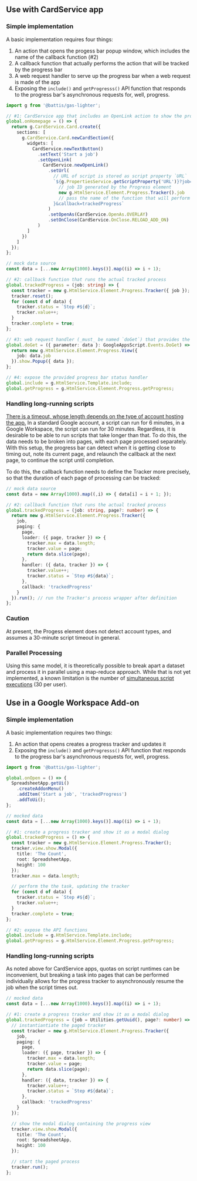 ## Use with CardService app

### Simple implementation

A basic implementation requires four things:

1. An action that opens the progess bar popup window, which includes the name of the callback function (#2)
2. A callback function that actually performs the action that will be tracked by the progress bar
3. A web request handler to serve up the progress bar when a web request is made of the app
4. Exposing the `include()` and `getProgresss()` API function that responds to the progress bar's asynchronous requests for, well, progress.

```ts
import g from '@battis/gas-lighter';

// #1: CardService app that includes an OpenLink action to show the progress bar
global.onHomepage = () => {
  return g.CardService.Card.create({
    sections: [
      g.CardService.Card.newCardSection({
        widgets: [
          CardService.newTextButton()
            .setText('Start a job')
            .setOpenLink(
              CardService.newOpenLink()
                .setUrl(
                  // URL of script is stored as script property `URL`
                  `${g.PropertiesService.getScriptProperty('URL')}?job=${
                    // job ID generated by the Progress element
                    new g.HtmlService.Element.Progress.Tracker().job
                    // pass the name of the function that will perform the tracked job
                  }&callback=trackedProgress`
                )
                .setOpenAs(CardService.OpenAs.OVERLAY)
                .setOnClose(CardService.OnClose.RELOAD_ADD_ON)
            )
        ]
      })
    ]
  });
};

// mock data source
const data = [...new Array(1000).keys()].map((i) => i + 1);

// #2: callback function that runs the actual tracked process
global.trackedProgress = (job: string) => {
  const tracker = new g.HtmlService.Element.Progress.Tracker({ job });
  tracker.reset();
  for (const d of data) {
    tracker.status = `Step #${d}`;
    tracker.value++;
  }
  tracker.complete = true;
};

// #3: web request handler (_must_ be named `doGet`) that provides the actual progress bar
global.doGet = ({ parameter: data }: GoogleAppsScript.Events.DoGet) => {
  return new g.HtmlService.Element.Progress.View({
    job: data.job
  }).show.Popup({ data });
};

// #4: expose the provided progress bar status handler
global.include = g.HtmlService.Template.include;
global.getProgress = g.HtmlService.Element.Progress.getProgress;
```

### Handling long-running scripts

[There is a timeout, whose length depends on the type of account hosting the app.](https://developers.google.com/apps-script/guides/services/quotas) In a standard Google account, a script can run for 6 minutes, in a Google Workspace, the script can run for 30 minutes. Regardless, it is desirable to be able to run scripts that take longer than that. To do this, the data needs to be broken into pages, with each page processed separately. With this setup, the progress bar can detect when it is getting close to timing out, note its current page, and relaunch the callback at the next page, to continue the script until completion.

To do this, the callback function needs to define the Tracker more precisely, so that the duration of each page of processing can be tracked:

```ts
// mock data source
const data = new Array(1000).map((,i) => { data[i] = i + 1; });

// #2: callback function that runs the actual tracked process
global.trackedProgress = (job: string, page?: number) => {
  return new g.HtmlService.Element.Progress.Tracker({
    job,
    paging: {
      page,
      loader: ({ page, tracker }) => {
        tracker.max = data.length;
        tracker.value = page;
        return data.slice(page);
      },
      handler: ({ data, tracker }) => {
        tracker.value++;
        tracker.status = `Step #${data}`;
      },
      callback: 'trackedProgress'
    }
  }).run(); // run the Tracker's process wrapper after definition
};
```

### Caution

At present, the Progess element does not detect account types, and assumes a 30-minute script timeout in general.

### Parallel Processing

Using this same model, it is theoretically possible to break apart a dataset and process it in parallel using a map-reduce approach. While that is not yet implemented, a known limitation is the number of [simultaneous script executions](https://developers.google.com/apps-script/guides/services/quotas) (30 per user).

## Use in a Google Workspace Add-on

### Simple implementation

A basic implementation requires two things:

1. An action that opens creates a progress tracker and updates it
2. Exposing the `include()` and `getProgresss()` API function that responds to the progress bar's asynchronous requests for, well, progress.

```ts
import g from '@battis/gas-lighter';

global.onOpen = () => {
  SpreadsheetApp.getUi()
    .createAddonMenu()
    .addItem('Start a job', 'trackedProgress')
    .addToUi();
};

// mocked data
const data = [...new Array(1000).keys()].map((i) => i + 1);

// #1: create a progress tracker and show it as a modal dialog
global.trackedProgress = () => {
  const tracker = new g.HtmlService.Element.Progress.Tracker();
  tracker.view.show.Modal({
    title: 'The Count',
    root: SpreadsheetApp,
    height: 100
  });
  tracker.max = data.length;

  // perform the the task, updating the tracker
  for (const d of data) {
    tracker.status = `Step #${d}`;
    tracker.value++;
  }
  tracker.complete = true;
};

// #2: expose the API functions
global.include = g.HtmlService.Template.include;
global.getProgress = g.HtmlService.Element.Progress.getProgress;
```

### Handling long-running scripts

As noted above for CardService apps, quotas on script runtimes can be inconvenient, but breaking a task into pages that can be performed individually allows for the progress tracker to asynchronously resume the job when the script times out.

```ts
// mocked data
const data = [...new Array(1000).keys()].map((i) => i + 1);

// #1: create a progress tracker and show it as a modal dialog
global.trackedProgress = (job = Utilities.getUuid(), page?: number) => {
  // instantiantiate the paged tracker
  const tracker = new g.HtmlService.Element.Progress.Tracker({
    job,
    paging: {
      page,
      loader: ({ page, tracker }) => {
        tracker.max = data.length;
        tracker.value = page;
        return data.slice(page);
      },
      handler: ({ data, tracker }) => {
        tracker.value++;
        tracker.status = `Step #${data}`;
      },
      callback: 'trackedProgress'
    }
  });

  // show the modal dialog containing the progress view
  tracker.view.show.Modal({
    title: 'The Count',
    root: SpreadsheetApp,
    height: 100
  });

  // start the paged process
  tracker.run();
};
```
